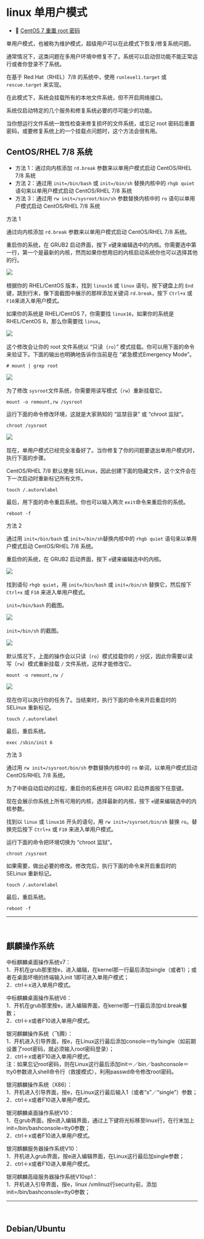 # linux 单用户模式

* 📄 [CentOS 7 重置 root 密码](siyuan://blocks/20240415163403-xaqe3qu)

单用户模式，也被称为维护模式，超级用户可以在此模式下恢复/修复系统问题。

通常情况下，这类问题在多用户环境中修复不了。系统可以启动但功能不能正常运行或者你登录不了系统。

在基于 Red Hat（RHEL）7/8 的系统中，使用 `runlevel1.target`​​ 或 `rescue.target`​​ 来实现。

在此模式下，系统会挂载所有的本地文件系统，但不开启网络接口。

系统仅启动特定的几个服务和修复系统必要的尽可能少的功能。

当你想运行文件系统一致性检查来修复损坏的文件系统，或忘记 root 密码后重置密码，或要修复系统上的一个挂载点问题时，这个方法会很有用。

## CentOS/RHEL 7/8 系统

* 方法 1：通过向内核添加 `rd.break`​ 参数来以单用户模式启动 CentOS/RHEL 7/8 系统
* 方法 2：通过用 `init=/bin/bash`​ 或 `init=/bin/sh`​ 替换内核中的 `rhgb quiet`​ 语句来以单用户模式启动 CentOS/RHEL 7/8 系统
* 方法 3：通过用 `rw init=/sysroot/bin/sh`​ 参数替换内核中的 `ro`​ 语句以单用户模式启动 CentOS/RHEL 7/8 系统

方法 1

通过向内核添加 `rd.break`​ 参数来以单用户模式启动 CentOS/RHEL 7/8 系统。

重启你的系统，在 GRUB2 启动界面，按下 `e`​ 键来编辑选中的内核。你需要选中第一行，第一个是最新的内核，然而如果你想用旧的内核启动系统你也可以选择其他的行。

​![](assets/net-img-230638ivavlhhetah9oaaz-20240310152532-sdqw7uk.png)​

根据你的 RHEL/CentOS 版本，找到 `linux16`​ 或 `linux`​ 语句，按下键盘上的 `End`​ 键，跳到行末，像下面截图中展示的那样添加关键词 `rd.break`​，按下 `Ctrl+x`​ 或 `F10`​ 来进入单用户模式。

如果你的系统是 RHEL/CentOS 7，你需要找 `linux16`​，如果你的系统是 RHEL/CentOS 8，那么你需要找 `linux`​。

​![](assets/net-img-230657vp7ai7naoxpe79ax-20240310152533-3w42ksh.png)​

这个修改会让你的 root 文件系统以 “只读（`ro`​）” 模式挂载。你可以用下面的命令来验证下。下面的输出也明确地告诉你当前是在 “紧急模式Emergency Mode”。

```
# mount | grep root
```

​![](assets/net-img-230714ofp2cc2p4w43ptc8-20240310152533-hyisxoh.png)​

为了修改 `sysroot`​ 文件系统，你需要用读写模式（`rw`​）重新挂载它。

```
mount -o remount,rw /sysroot
```

运行下面的命令修改环境，这就是大家熟知的 “监禁目录” 或 “chroot 监狱”。

```
chroot /sysroot
```

​![](assets/net-img-230731ddze7uhp7wu7pztz-20240310152534-ah3gh8s.png)​

现在，单用户模式已经完全准备好了。当你修复了你的问题要退出单用户模式时，执行下面的步骤。

CentOS/RHEL 7/8 默认使用 SELinux，因此创建下面的隐藏文件，这个文件会在下一次启动时重新标记所有文件。

```
touch /.autorelabel
```

最后，用下面的命令重启系统。你也可以输入两次 `exit`​ 命令来重启你的系统。

```
reboot -f
```

方法 2

通过用 `init=/bin/bash`​ 或 `init=/bin/sh`​ 替换内核中的 `rhgb quiet`​ 语句来以单用户模式启动 CentOS/RHEL 7/8 系统。

重启你的系统，在 GRUB2 启动界面，按下 `e`​ 键来编辑选中的内核。

​![](assets/net-img-230749m6qeqi7e2utk9qte-20240310152534-ktqsslm.png)​

找到语句 `rhgb quiet`​，用 `init=/bin/bash`​ 或 `init=/bin/sh`​ 替换它，然后按下 `Ctrl+x`​ 或 `F10`​ 来进入单用户模式。

​`init=/bin/bash`​ 的截图。

​![](assets/net-img-230807e24n22k41j1zesj8-20240310152534-fpahqy8.png)​

​`init=/bin/sh`​ 的截图。

​![](assets/net-img-230825eup47566sxyl2y4v-20240310152535-l664vl6.png)​

默认情况下，上面的操作会以只读（`ro`​）模式挂载你的 `/`​ 分区，因此你需要以读写（`rw`​）模式重新挂载 `/`​ 文件系统，这样才能修改它。

```
mount -o remount,rw /
```

​![](assets/net-img-230841wrqi4urzwqq9wcq9-20240310152536-o6k7m15.png)​

现在你可以执行你的任务了。当结束时，执行下面的命令来开启重启时的 SELinux 重新标记。

```
touch /.autorelabel
```

最后，重启系统。

```
exec /sbin/init 6
```

方法 3

通过用 `rw init=/sysroot/bin/sh`​ 参数替换内核中的 `ro`​ 单词，以单用户模式启动 CentOS/RHEL 7/8 系统。

为了中断自动启动的过程，重启你的系统并在 GRUB2 启动界面按下任意键。

现在会展示你系统上所有可用的内核，选择最新的内核，按下 `e`​ 键来编辑选中的内核参数。

找到以 `linux`​ 或 `linux16`​ 开头的语句，用 `rw init=/sysroot/bin/sh`​ 替换 `ro`​。替换完后按下 `Ctrl+x`​ 或 `F10`​ 来进入单用户模式。

运行下面的命令把环境切换为 “chroot 监狱”。

```
chroot /sysroot
```

如果需要，做出必要的修改。修改完后，执行下面的命令来开启重启时的 SELinux 重新标记。

```
touch /.autorelabel
```

最后，重启系统。

```
reboot -f
```

---

‍

## 麒麟操作系统

中标麒麟桌面操作系统v7：  
1．开机在grub那里按e，进入编辑，在kernel那一行最后添加single（或者1）；或者在桌面坏境的终端输入init 1即可进入单用户模式；  
2．ctrl＋x进入单用户模式。

中标麒麟桌面操作系统V6：  
1．开机在grub那里按e，进入编辑界面，在kernel那一行最后添加rd.break餐数；  
2．ctrl＋x或者F10进入单用户模式。

银河麒麟操作系统（飞腾）：  
1．开机进入引导界面，按e，在Linux这行最后添加console＝tty1single（如前期设置了root密码，就必须输入root密码登录）；  
2．ctrl＋x或者F10进入单用户模式。  
注：如果忘记root密码，则在Linux这行最后添加init＝／bin／bashconsole＝tty0参数进入shell命令行（救援模式），利用passwd命令修改root密码。

银河麒麟操作系统（X86）：  
1．开机进入引导界面，按e，在Linux这行最后输入1（或者“s”／“single”）参数；  
2．ctrl＋x或者F10进入单用户模式。

银河麒麟桌面操作系统V10：  
1．在grub界面，按e进入编辑界面，通过上下键将光标移至linux行，在行末加上init=/bin/bashconsole=tty0参数；  
2．ctrl＋x或者F10进入单用户模式。

银河麒麟服务器操作系统V10：  
1．开机进入grub界面，按e进入编辑界面，在Linux这行最后加single参数；  
2．ctrl＋x或者F10进入单用户模式。

银河麒麟高级服务器操作系统V10sp1：  
1．开机进入引导界面，按e，linux /vmlinuz行security前，添加init=/bin/bashconsole=tty0参数；

---

‍

## Debian/Ubuntu

‍

